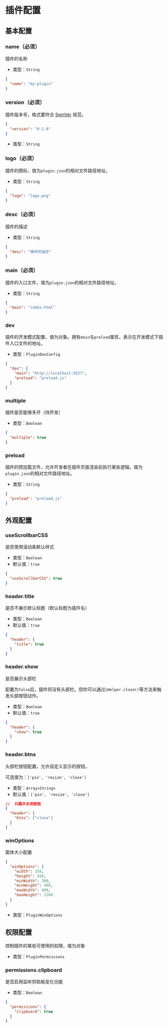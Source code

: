 # 插件配置

##  基本配置

### name（必须）

插件的名称

* 类型：`String`

```json
{
  "name": "my-plugin"
}
```

### version（必须）

插件版本号，格式要符合 [SemVer](https://github.com/FridaS/blog/issues/13) 规范。

```json
{
  "version": "0.1.0"
}
```

* 类型：`String`

### logo（必须）

插件的图标，值为`plugin.json`的相对文件路径地址。

* 类型：`String`

```json
{
  "logo": "logo.png"
}
```

### desc（必须）

插件的描述

* 类型：`String`

```json
{
  "desc": "插件的描述"
}
```

### main（必须）

插件的入口文件，值为`plugin.json`的相对文件路径地址。

* 类型：`String`

```json
{
  "main": "index.html"
}
```

###  dev

插件的开发模式配置，值为对象。拥有`main`与`preload`属性，表示在开发模式下插件入口文件的地址。

* 类型：`PluginDevConfig`

```json
{
  "dev": {
    "main": "http://localhost:9527",
    "preload": "preload.js"
  }
}
```

###  multiple

插件是否能够多开（待开发）

* 类型：`Boolean`

```json
{
  "multiple": true
}
```

###  preload

插件的预加载文件，允许开发者在插件页面渲染前执行某些逻辑。值为`plugin.json`的相对文件路径地址。

* 类型：`String`

```json
{
  "preload": "preload.js"
}
```

##  外观配置

### useScrollbarCSS

是否使用滚动条默认样式

* 类型：`Boolean`
* 默认值：`true`

```json
{
  "useScrollbarCSS": true
}
```

### header.title

是否不展示默认标题（默认标题为插件名）

* 类型：`Boolean`
* 默认值：`true`

```json
{
  "header": {
    "title": true
  }
}
```

### header.show

是否展示头部栏

配置为`false`后，插件将没有头部栏。但你可以通过`iHelper.close()`等方法来触发头部按钮动作。

* 类型：`Boolean`
* 默认值：`true`

```json
{
  "header": {
    "show": true
  }
}
```

### header.btns

头部栏按钮配置，允许自定义显示的按钮。

可选值为：`['pin', 'resize', 'close']`

* 类型：`Array<String>`
* 默认值：`['pin', 'resize', 'close']`

```json
//  只展示关闭按钮
{
  "header": {
    "btns": ["close"]
  }
}
```

### winOptions

窗体大小配置

```json
{
  "winOptions": {
    "width": 350,
    "height": 450,
    "minWidth": 300,
    "minHeight": 400,
    "maxWidth": 900,
    "maxHeight": 1200
  }
}
```

* 类型：`PluginWinOptions`

## 权限配置

控制插件的某些可使用的权限，值为对象

* 类型：`PluginPermissions`

### permissions.clipboard

是否启用监听剪贴板变化功能

* 类型：`Boolean`

```json
{
  "permissions": {
    "clipboard": true
  }
}
```
